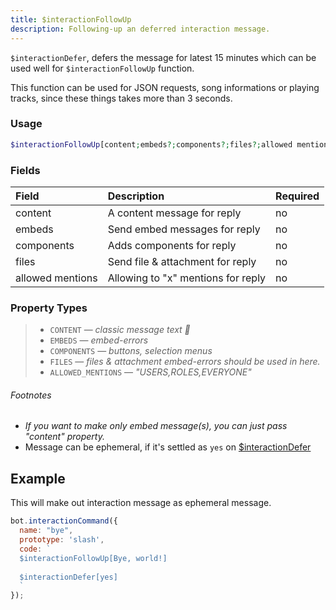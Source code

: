 ```yaml
---
title: $interactionFollowUp
description: Following-up an deferred interaction message.
---
```


`$interactionDefer`, defers the message for latest 15 minutes which can be used well for `$interactionFollowUp` function. 

This function can be used for JSON requests, song informations or playing tracks, since these things takes more than 3 seconds.

### Usage 

```php
$interactionFollowUp[content;embeds?;components?;files?;allowed mentions?]
```

### Fields

| Field | Description | Required |
| :--- | :--- | :--- |
| content | A content message for reply | no |
| embeds | Send embed messages for reply | no |
| components | Adds components for reply | no |
| files | Send file & attachment for reply | no |
| allowed mentions | Allowing to "x" mentions for reply | no |

### Property Types

> * `CONTENT` — *classic message text 🤠*
> * `EMBEDS` — *embed-errors*
> * `COMPONENTS` — *buttons, selection menus*
> * `FILES` — *files & attachment embed-errors should be used in here.*
> * `ALLOWED_MENTIONS` — *"USERS,ROLES,EVERYONE"*

###### Footnotes

* *If you want to make only embed message(s), you can just pass "content" property.*
* Message can be ephemeral, if it's settled as `yes` on [$interactionDefer](functions/interactiondefer.md)

## Example

This will make out interaction message as ephemeral message.

```javascript
bot.interactionCommand({
  name: "bye",
  prototype: 'slash',
  code: `
  $interactionFollowUp[Bye, world!]
  
  $interactionDefer[yes]
  `
});
```
